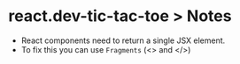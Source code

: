 # react.dev-tic-tac-toe > Notes



- React components need to return a single JSX element.
- To fix this you can use `Fragments` (<> and </>)